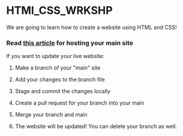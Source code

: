 # HTMl_CSS_WRKSHP
We are going to learn how to create a website using HTML and CSS!

### Read [this article](https://pages.github.com/) for hosting your main site

If you want to update your live website:

1. Make a branch of your "main" site

2. Add your changes to the branch file

3. Stage and commit the changes locally

4. Create a pull request for your branch into your main

5. Merge your branch and main

6. The website will be updated! You can delete your branch as well.
